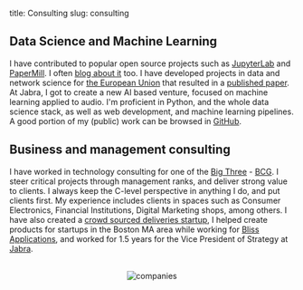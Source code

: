 title: Consulting
slug: consulting

## Data Science and Machine Learning

I have contributed to popular open source projects such as [JupyterLab](https://jupyterlab.readthedocs.io/en/stable/#) and [PaperMill](https://papermill.readthedocs.io/en/latest/#). I often [blog about it](https://duarteocarmo.com/) too. I have developed projects in data and network science for [the European Union](https://thesis.duarteocarmo.com/) that resulted in a [published paper](https://www.sciencedirect.com/science/article/pii/S004016251930006X#!). At Jabra, I got to create a new AI based venture, focused on machine learning applied to audio. I'm proficient in Python, and the whole data science stack, as well as web development, and machine learning pipelines. A good portion of my (public) work can be browsed in [GitHub](https://github.com/duarteocarmo). 

## Business and management consulting

I have worked in technology consulting for one of the [Big Three](https://en.wikipedia.org/wiki/Big_Three_(management_consultancies)) - [BCG](https://bcgplatinion.com/nordics/). I steer critical projects through management ranks, and deliver strong value to clients. I always keep the C-level perspective in anything I do, and put clients first. My experience includes clients in spaces such as Consumer Electronics, Financial Institutions, Digital Marketing shops, among others. I have also created a [crowd sourced deliveries startup](https://www.linkedin.com/company/eguru-delivery-service/), I helped create products for startups in the Boston MA area while working for [Bliss Applications](https://www.blissapplications.com/), and worked for 1.5 years for the Vice President of Strategy at [Jabra](https://jabra.com). 

<br>
<center>
<img  src="{static}/images/companies_all.png" alt="companies">
</center>
<br>


